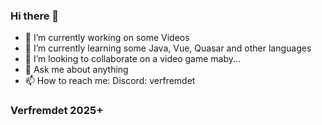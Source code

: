 ### Hi there 👋

- 🔭 I’m currently working on some Videos 
- 🌱 I’m currently learning some Java, Vue, Quasar and other languages 
- 👯 I’m looking to collaborate on a video game maby...
- 💬 Ask me about anything
- 📫 How to reach me: Discord: verfremdet

### Verfremdet 2025+
